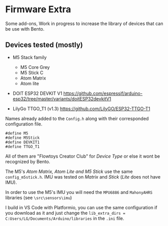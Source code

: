 # Firmware Extra

Some add-ons, Work in progress to increase the library of devices that can be use with Bento.

## Devices tested (mostly)

- M5 Stack family
    - M5 Core Grey 
    - M5 Stick C
    - Atom Matrix
    - Atom lite

- DOIT ESP32 DEVKIT V1
https://github.com/espressif/arduino-esp32/tree/master/variants/doitESP32devkitV1

- LilyGo TTGO_T1 (v1.3)
https://github.com/LilyGO/ESP32-TTGO-T1

Names already added to the `Config.h` along with their corresponded configuration file.

```
#define M5
#define M5Stick
#define DEVKIT1
#define TTGO_T1
```

All of them are "Flowtoys Creator Club" for _Device Type_ or else it wont be recognized by Bento.

The M5's _Atom Matrix, Atom Lite and M5 Stick_ use the same `config_m5stick.h`. IMU was tested on _Matrix_ and _Stick_ (_Lite_ does not have IMU).

In order to use the M5's IMU you will need the `MPU6886` and `MahonyAHRS` libraries (see `\src\sensors\imu`)

I build in VS Code with Platformio, you can use the same configuration if you download as it and just change the
```lib_extra_dirs = C:Users/LG/Documents/Arduino/libraries```
 in the `.ini` file.